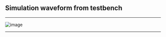 ## Simulation waveform from testbench 
---

![image](https://github.com/user-attachments/assets/32625e3c-293a-44a6-980a-cbc542c96540)

---
